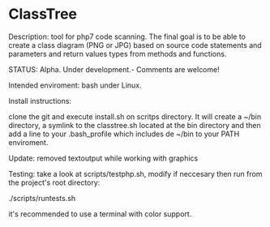 # ClassTree

Description: tool for php7 code scanning. 
The final goal is to be able to create a class diagram (PNG or JPG) based on source code statements and parameters and return values types from methods and functions.

STATUS: Alpha. Under development.- Comments are welcome!

Intended enviroment: bash under Linux.

Install instructions:

clone the git and execute install.sh on scritps directory. 
It will create a ~/bin directory, a symlink to the classtree.sh located at the bin directory and then add a line to your .bash_profile which includes de ~/bin to your PATH enviroment.

Update: removed textoutput while working with graphics 

Testing:
take a look at scripts/testphp.sh, modify if neccesary then run from the project's root directory:

./scripts/runtests.sh

it's recommended to use a terminal with color support.

 